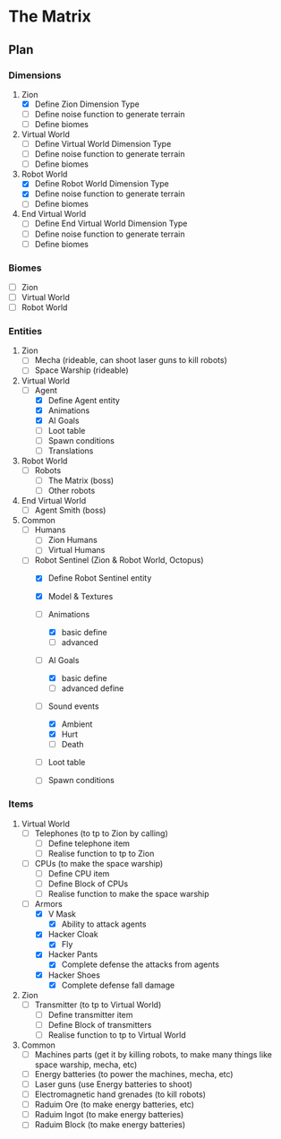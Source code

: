 # The Matrix

## Plan

### Dimensions

1. Zion
   - [x] Define Zion Dimension Type
   - [ ] Define noise function to generate terrain
   - [ ] Define biomes

2. Virtual World
   - [ ] Define Virtual World Dimension Type
   - [ ] Define noise function to generate terrain
   - [ ] Define biomes

3. Robot World
   - [x] Define Robot World Dimension Type
   - [x] Define noise function to generate terrain
   - [ ] Define biomes

4. End Virtual World
   - [ ] Define End Virtual World Dimension Type
   - [ ] Define noise function to generate terrain
   - [ ] Define biomes

### Biomes

- [ ] Zion
- [ ] Virtual World
- [ ] Robot World

### Entities

1. Zion
   - [ ] Mecha (rideable, can shoot laser guns to kill robots)
   - [ ] Space Warship (rideable)
2. Virtual World
   - [ ] Agent
      - [x] Define Agent entity
      - [x] Animations
      - [x] AI Goals
      - [ ] Loot table
      - [ ] Spawn conditions
      - [ ] Translations
3. Robot World
   - [ ] Robots
      - [ ] The Matrix (boss)
      - [ ] Other robots
4. End Virtual World
   - [ ] Agent Smith (boss)
5. Common
   - [ ] Humans
      - [ ] Zion Humans
      - [ ] Virtual Humans
   - [ ] Robot Sentinel (Zion & Robot World, Octopus)
      - [x] Define Robot Sentinel entity
      - [x] Model & Textures
      - [ ] Animations
         - [x] basic define
         - [ ] advanced
      - [ ] AI Goals
         - [x] basic define
         - [ ] advanced define
      - [ ] Sound events
         - [x] Ambient
         - [x] Hurt
         - [ ] Death
      - [ ] Loot table
      - [ ] Spawn conditions


### Items

1. Virtual World
   - [ ] Telephones (to tp to Zion by calling)
      - [ ] Define telephone item
      - [ ] Realise function to tp to Zion
   - [ ] CPUs (to make the space warship)
      - [ ] Define CPU item
      - [ ] Define Block of CPUs
      - [ ] Realise function to make the space warship
   - [ ] Armors
      - [x] V Mask
         - [x] Ability to attack agents
      - [x] Hacker Cloak
         - [x] Fly
      - [x] Hacker Pants
         - [x] Complete defense the attacks from agents
      - [x] Hacker Shoes
         - [x] Complete defense fall damage

2. Zion
   - [ ] Transmitter (to tp to Virtual World)
      - [ ] Define transmitter item
      - [ ] Define Block of transmitters
      - [ ] Realise function to tp to Virtual World

3. Common
   - [ ] Machines parts (get it by killing robots, to make many things like space warship, mecha, etc)
   - [ ] Energy batteries (to power the machines, mecha, etc)
   - [ ] Laser guns (use Energy batteries to shoot)
   - [ ] Electromagnetic hand grenades (to kill robots)
   - [ ] Raduim Ore (to make energy batteries, etc)
   - [ ] Raduim Ingot (to make energy batteries)
   - [ ] Raduim Block (to make energy batteries)